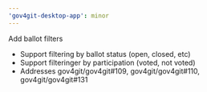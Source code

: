 ```yaml
---
'gov4git-desktop-app': minor
---
```


Add ballot filters

- Support filtering by ballot status (open, closed, etc)
- Support filteringer by participation (voted, not voted)
- Addresses gov4git/gov4git#109, gov4git/gov4git#110, gov4git/gov4git#131
